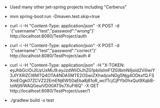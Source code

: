 - Used many other jwt-spring projects including "Cerberus"

- mvn spring-boot:run -Dmaven.test.skip=true
- curl -i -H "Content-Type: application/json" -X POST -d '{"username":"test","password":"wrong"}' http://localhost:8080/TestProject/auth
- curl -i -H "Content-Type: application/json" -X POST -d '{"username":"test","password":"correct"}' http://localhost:8080/TestProject/auth
#<!-- case: curl -i -X POST -d username=user -d password=userPass http://localhost:8080/TestProject/auth-->

- curl -i -H "Content-Type: application/json" -H "X-TOKEN: eyJhbGciOiJIUzUxMiJ9.eyJzdWIiOiJhZG1pbiIsImF1ZGllbmNlIjoid2ViIiwiY3JlYXRlZCI6MTQ4OTA4NDA5MTE2OSwiZXhwIjoxNDg5Njg4ODkxfQ.FSXmEOgk07ZCVZ22EmENj6WS0aEba8j81oR_wcfTcjCjPYb0hxQut9XqbB-toWjWWAQGeuiVD00AT9s7XuFl6Q" -X GET http://localhost:8080/TestProject/user/1
- ./gradlew  build -x test